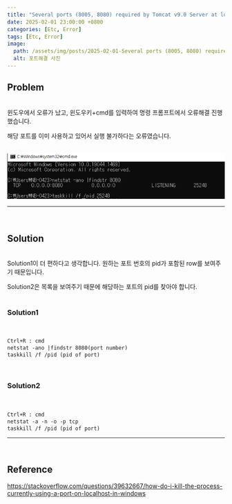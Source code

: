 ```yaml
---
title: "Several ports (8005, 8080) required by Tomcat v9.0 Server at localhost are already in use"
date: 2025-02-01 23:00:00 +0800
categories: [Etc, Error]
tags: [Etc, Error]
image:
  path: /assets/img/posts/2025-02-01-Several ports (8005, 8080) required by Tomcat v9.0 Server at localhost are already in use/port.png
  alt: 포트해결 사진
---
```


## Problem

<br>
윈도우에서 오류가 났고, 윈도우키+cmd를 입력하여 명령 프롬프트에서 오류해결 진행했습니다.

해당 포트를 이미 사용하고 있어서 실행 불가하다는 오류였습니다.

<br>
<img src="/assets/img/posts/2025-02-01-Several ports (8005, 8080) required by Tomcat v9.0 Server at localhost are already in use/port.png" alt="Error 사진">
<hr>
<br>


## Solution

<br>
Solution1이 더 편하다고 생각합니다. 원하는 포트 번호의 pid가 포함된 row를 보여주기 때문입니다.

Solution2은 목록을 보여주기 때문에 해당하는 포트의 pid를 찾아야 합니다.
<br>
<br>


### Solution1

<br>

    Ctrl+R : cmd
    netstat -ano |findstr 8080(port number)
    taskkill /f /pid (pid of port)

<br>


### Solution2

<br>

    Ctrl+R : cmd
    netstat -a -n -o -p tcp
    taskkill /f /pid (pid of port)

<hr>
<br>


## Reference

  <https://stackoverflow.com/questions/39632667/how-do-i-kill-the-process-currently-using-a-port-on-localhost-in-windows>



